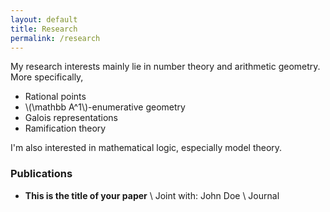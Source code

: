 ```yaml
---
layout: default
title: Research
permalink: /research
---
```

My research interests mainly lie in number theory and arithmetic geometry. More specifically, 

- Rational points
- \\(\mathbb A^1\\)-enumerative geometry
- Galois representations
- Ramification theory

I'm also interested in mathematical logic, especially model theory. 

### Publications
- **This is the title of your paper** \\
Joint with: John Doe  \\
Journal